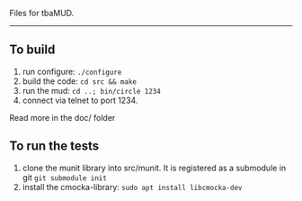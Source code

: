 Files for tbaMUD.

---

## To build

1. run configure: `./configure`
2. build the code: `cd src && make`
3. run the mud: `cd ..; bin/circle 1234`
4. connect via telnet to port 1234.

Read more in the doc/ folder

## To run the tests

1. clone the munit library into src/munit. It is registered as a submodule in git `git submodule init`
2. install the cmocka-library: `sudo apt install libcmocka-dev`
